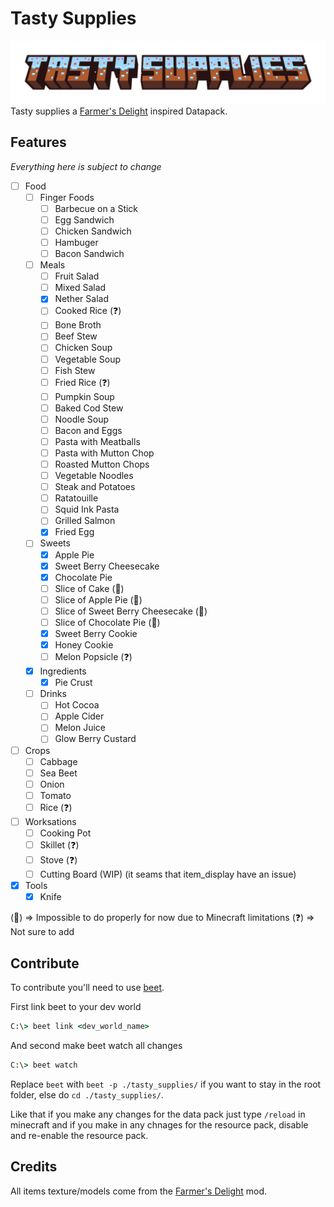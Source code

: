 # Tasty Supplies

![Tasty Supplies Banner](./docs/_media/tasty_supplies_title.png)
Tasty supplies a [Farmer's Delight](https://github.com/vectorwing/FarmersDelight) inspired Datapack.

## Features
*Everything here is subject to change*

- [ ] Food
    - [ ] Finger Foods
        - [ ] Barbecue on a Stick
        - [ ] Egg Sandwich
        - [ ] Chicken Sandwich
        - [ ] Hambuger
        - [ ] Bacon Sandwich
    - [ ] Meals
        - [ ] Fruit Salad
        - [ ] Mixed Salad
        - [x] Nether Salad
        - [ ] Cooked Rice (❓)
        - [ ] Bone Broth
        - [ ] Beef Stew
        - [ ] Chicken Soup
        - [ ] Vegetable Soup
        - [ ] Fish Stew
        - [ ] Fried Rice (❓)
        - [ ] Pumpkin Soup
        - [ ] Baked Cod Stew
        - [ ] Noodle Soup
        - [ ] Bacon and Eggs
        - [ ] Pasta with Meatballs
        - [ ] Pasta with Mutton Chop
        - [ ] Roasted Mutton Chops
        - [ ] Vegetable Noodles
        - [ ] Steak and Potatoes
        - [ ] Ratatouille
        - [ ] Squid Ink Pasta
        - [ ] Grilled Salmon
        - [x] Fried Egg
    - [ ] Sweets
        - [x] Apple Pie
        - [x] Sweet Berry Cheesecake
        - [x] Chocolate Pie
        - [ ] Slice of Cake (🔴)
        - [ ] Slice of Apple Pie (🔴)
        - [ ] Slice of Sweet Berry Cheesecake (🔴)
        - [ ] Slice of Chocolate Pie (🔴)
        - [x] Sweet Berry Cookie
        - [x] Honey Cookie
        - [ ] Melon Popsicle (❓)
    - [x] Ingredients
        - [x] Pie Crust
    - [ ] Drinks
        - [ ] Hot Cocoa
        - [ ] Apple Cider
        - [ ] Melon Juice
        - [ ] Glow Berry Custard
- [ ] Crops
    - [ ] Cabbage
    - [ ] Sea Beet
    - [ ] Onion
    - [ ] Tomato
    - [ ] Rice (❓)
- [ ] Worksations
    - [ ] Cooking Pot
    - [ ] Skillet (❓)
    - [ ] Stove (❓)
    - [ ] Cutting Board (WIP) (it seams that item_display have an issue)
- [x] Tools
    - [x] Knife

(🔴) => Impossible to do properly for now due to Minecraft limitations
(❓) => Not sure to add

## Contribute
To contribute you'll need to use [beet](https://github.com/mcbeet/beet/tree/728859b2bf7b7725fcf7aa7de3788c668ffd668d).

First link beet to your dev world
```cmd
C:\> beet link <dev_world_name>
```

And second make beet watch all changes
```cmd
C:\> beet watch
```

Replace `beet` with `beet -p ./tasty_supplies/` if you want to stay in the root folder, else do `cd ./tasty_supplies/`.

Like that if you make any changes for the data pack just type `/reload` in minecraft and if you make in any chnages for the resource pack, disable and re-enable the resource pack.

## Credits
All items texture/models come from the [Farmer's Delight](https://github.com/vectorwing/FarmersDelight) mod.